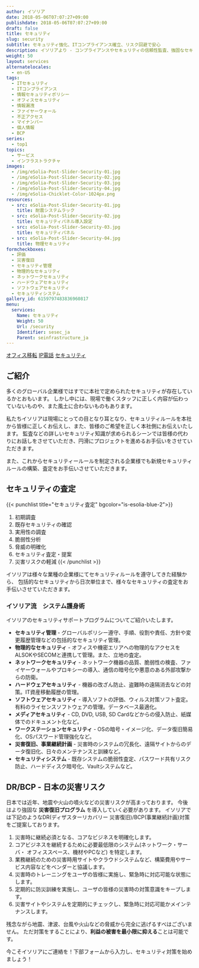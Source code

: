 ```yaml
---
author: イソリア
date: 2018-05-06T07:07:27+09:00
publishdate: 2018-05-06T07:07:27+09:00
draft: false
title: セキュリティ
slug: security
subtitle: セキュリティ強化、ITコンプライアンス確立、リスク回避で安心
description: イソリアより - コンプライアンスやセキュリティの信頼性監査、強固なセキュリティをソフト＆ハードにて実装。システムも心もセキュアに。
weight: 50
layout: services
alternatelocales:
  - en-US
tags:
  - ITセキュリティ
  - ITコンプライアンス
  - 情報セキュリティポリシー
  - オフィスセキュリティ
  - 情報漏洩
  - ファイヤーウォール
  - 不正アクセス
  - マイナンバー
  - 個人情報
  - BCP
series:
  - top1
topics:
  - サービス
  - インフラストラクチャ
images:
  - /img/eSolia-Post-Slider-Security-01.jpg
  - /img/eSolia-Post-Slider-Security-02.jpg
  - /img/eSolia-Post-Slider-Security-03.jpg
  - /img/eSolia-Post-Slider-Security-04.jpg  
  - /img/eSolia-Chicklet-Color-1024px.png
resources:
  - src: eSolia-Post-Slider-Security-01.jpg
    title: 耐震システムラック
  - src: eSolia-Post-Slider-Security-02.jpg
    title: セキュリティパネル導入設定
  - src: eSolia-Post-Slider-Security-03.jpg
    title: セキュリティパネル
  - src: eSolia-Post-Slider-Security-04.jpg 
    title: 物理セキュリティ
formcheckboxes:
  - 評価
  - 災害復旧
  - セキュリティ管理
  - 物理的なセキュリティ
  - ネットワークセキュリティ
  - ハードウェアセキュリティ
  - ソフトウェアセキュリティ
  - セキュリティシステム
gallery_id: 6159797483836960817
menu:
  services:
    Name: セキュリティ
    Weight: 50
    Url: /security
    Identifier: sesec_ja
    Parent: seinfrastructure_ja
---
```


<div class="buttons has-addons is-hidden-tablet">
  <a class="button" href="/infrastructure"><span class="icon"><i class="fas fa-anchor"></i></span></a>
  <a class="button" href="/office-moves">オフィス移転</a>
  <a class="button" href="/telephone">IP電話</a>
  <a class="button is-active" href="/security">セキュリティ</a>
</div>

## ご紹介

多くのグローバル企業様ではすでに本社で定められたセキュリティが存在しているかとおもいます。
しかし中には、現場で働くスタッフに正しく内容が伝わっていないものや、また風土に合わないものもあります。

私たちイソリアは現場にとっての目となり耳となり、セキュリティルールを本社から皆様に正しくお伝えし、また、皆様のご希望を正しく本社側にお伝えいたします。
監査などの詳しいセキュリティ知識が求められるシーンでは皆様の代わりにお話しをさせていただき、円滑にプロジェクトを進めるお手伝いをさせていただきます。

また、これからセキュリティールールを制定される企業様でも新規セキュリティルールの構築、査定をお手伝いさせていただきます。

## セキュリティの査定

{{< punchlist title="セキュリティ査定" bgcolor="is-esolia-blue-2">}}
1. 初期調査
1. 既存セキュリティの確認
1. 実用性の調査
1. 脆弱性分析
1. 脅威の明確化
1. セキュリティ査定・提案
1. 災害リスクの軽減
{{< /punchlist >}}

イソリアは様々な業種の企業様にてセキュリティルールを遵守してきた経験から、
包括的なセキュリティから日次単位まで、様々なセキュリティの査定をお手伝いさせていただきます。

### イソリア流　システム護身術

イソリアのセキュリティサポートプログラムについてご紹介いたします。

* **セキュリティ管理** - グローバルポリシー遵守、手順、役割や責任、方針や変更履歴管理などの包括的なセキュリティ管理。
* **物理的なセキュリティ** - オフィスや機密エリアへの物理的なアクセスをALSOKやSECOMと連携して管理。また、立地の査定。
* **ネットワークセキュリティ** - ネットワーク機器の品質、脆弱性の検査、ファイヤーウォールやプロキシーの導入、通信の暗号化や悪意のある外部攻撃からの防衛。
* **ハードウェアセキュリティ** - 機器の改ざん防止、盗難時の遠隔消去などの対策。IT資産移動履歴の管理。
* **ソフトウェアセキュリティ** - 導入ソフトの評価、ウィルス対策ソフト査定。有料のライセンスソフトウェアの管理。データベース最適化。
* **メディアセキュリティ** - CD, DVD, USB, SD Cardなどからの侵入防止、紙媒体でのドキュメント化など。
* **ワークステーションセキュリティ** - OSの暗号・イメージ化、データ復旧簡易化、OSパスワード管理強化など。
* **災害復旧、事業継続計画** - 災害時のシステムの冗長化、遠隔サイトからのデータ復旧化、日々のメンテナンスと訓練など。
* **セキュリティシステム** - 既存システムの脆弱性査定、パスワード共有リスク防止、ハードディスク暗号化、Vaultシステムなど。

## DR/BCP - 日本の災害リスク

日本では近年、地震や火山の噴火などの災害リスクが高まっております。
今後はより強固な **災害復旧プログラム** を導入していく必要があります。
イソリアでは下記のようなDR(ディザスターリカバリー 災害復旧)/BCP(事業継続計画)対策をご提案しております。

1. 災害時に継続必須となる、コアなビジネスを明確化します。
1. コアビジネスを継続するために必要最低限のシステム(ネットワーク・サーバ・ オフィススペース、機材やPCなど) を特定します。
1. 業務継続のための災害時用サイトやクラウドシステムなど、構築費用やサービス内容などをベンダーと協議します。
1. 災害時のトレーニングをユーザの皆様に実施し、緊急時に対応可能な状態にします。
1. 定期的に防災訓練を実施し、ユーザの皆様の災害時の対策意識をキープします。
1. 災害サイトやシステムを定期的にチェックし、緊急時に対応可能かメインテナンスします。

残念ながら地震、津波、台風や火山などの脅威から完全に逃げるすべはございません。
ただ対策をすることにより、**利益の被害を最小限に抑える**ことは可能です。

今こそイソリアにご連絡を！下部フォームから入力し、セキュリティ対策を始めましょう！
